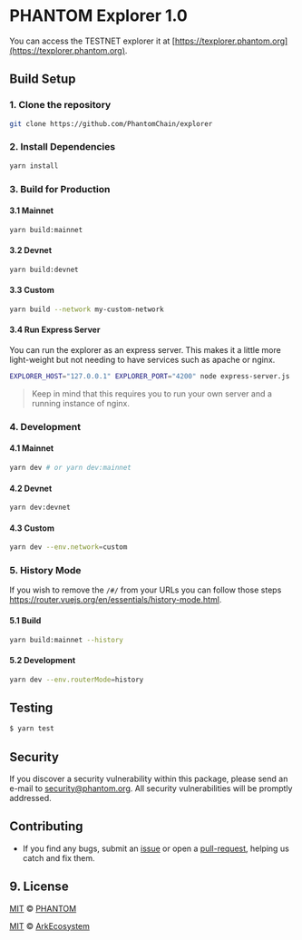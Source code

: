 

# PHANTOM Explorer 1.0


You can access the TESTNET explorer it at [https://texplorer.phantom.org](https://texplorer.phantom.org).

## Build Setup

### 1. Clone the repository

```bash
git clone https://github.com/PhantomChain/explorer
```

### 2. Install Dependencies

```bash
yarn install
```

### 3. Build for Production

#### 3.1 Mainnet

```bash
yarn build:mainnet
```

#### 3.2 Devnet

```bash
yarn build:devnet
```

#### 3.3 Custom

```bash
yarn build --network my-custom-network
```


#### 3.4 Run Express Server

You can run the explorer as an express server. This makes it a little more light-weight but not needing to have services such as apache or nginx.

```bash
EXPLORER_HOST="127.0.0.1" EXPLORER_PORT="4200" node express-server.js
```

> Keep in mind that this requires you to run your own server and a running instance of nginx.

### 4. Development

#### 4.1 Mainnet

```bash
yarn dev # or yarn dev:mainnet
```

#### 4.2 Devnet

```bash
yarn dev:devnet
```

#### 4.3 Custom

```bash
yarn dev --env.network=custom
```

### 5. History Mode

If you wish to remove the `/#/` from your URLs you can follow those steps https://router.vuejs.org/en/essentials/history-mode.html.

#### 5.1 Build

```bash
yarn build:mainnet --history
```

#### 5.2 Development

```bash
yarn dev --env.routerMode=history
```

## Testing

``` bash
$ yarn test
```

## Security

If you discover a security vulnerability within this package, please send an e-mail to security@phantom.org. All security vulnerabilities will be promptly addressed.

## Contributing

* If you find any bugs, submit an [issue](../../issues) or open a [pull-request](../../pulls), helping us catch and fix them.


## 9. License
[MIT](LICENSE) © [PHANTOM](https://phantom.org)

[MIT](LICENSE) © [ArkEcosystem](https://ark.io)
